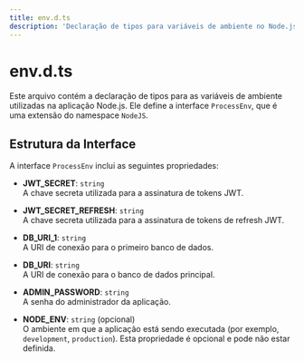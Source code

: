 ```yaml
---
title: env.d.ts
description: 'Declaração de tipos para variáveis de ambiente no Node.js.'
---
```


# env.d.ts

Este arquivo contém a declaração de tipos para as variáveis de ambiente utilizadas na aplicação Node.js. Ele define a interface `ProcessEnv`, que é uma extensão do namespace `NodeJS`.

## Estrutura da Interface

A interface `ProcessEnv` inclui as seguintes propriedades:

- **JWT_SECRET**: `string`  
  A chave secreta utilizada para a assinatura de tokens JWT.

- **JWT_SECRET_REFRESH**: `string`  
  A chave secreta utilizada para a assinatura de tokens de refresh JWT.

- **DB_URI_1**: `string`  
  A URI de conexão para o primeiro banco de dados.

- **DB_URI**: `string`  
  A URI de conexão para o banco de dados principal.

- **ADMIN_PASSWORD**: `string`  
  A senha do administrador da aplicação.

- **NODE_ENV**: `string` (opcional)  
  O ambiente em que a aplicação está sendo executada (por exemplo, `development`, `production`). Esta propriedade é opcional e pode não estar definida.